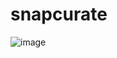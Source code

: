 # snapcurate
![image](https://github.com/user-attachments/assets/4f2072c3-cd5e-4704-991c-289b45a52d7e)
